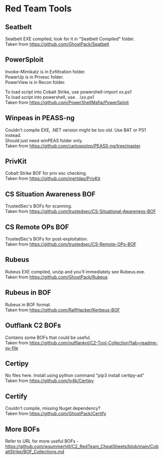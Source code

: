 # Red Team Tools

## Seatbelt
Seatbelt EXE compiled, look for it in "Seatbelt Compiled" folder.  
Taken from https://github.com/GhostPack/Seatbelt

## PowerSploit
Invoke-Mimikatz is in Exfiltration folder.  
PowerUp is in Privesc folder.  
PowerView is in Recon folder.  
  
To load script into Cobalt Strike, use powershell-import xx.ps1  
To load script into powershell, use . .\xx.ps1  
Taken from https://github.com/PowerShellMafia/PowerSploit

## Winpeas in PEASS-ng
Couldn't compile EXE, .NET version might be too old. Use BAT or PS1 instead.  
Should just need winPEAS folder only.  
Taken from https://github.com/carlospolop/PEASS-ng/tree/master

## PrivKit
Cobalt Strike BOF for priv esc checking.  
Taken from https://github.com/mertdas/PrivKit

## CS Situation Awareness BOF
TrustedSec's BOFs for scanning.  
Taken from https://github.com/trustedsec/CS-Situational-Awareness-BOF

## CS Remote OPs BOF
TrustedSec's BOFs for post-exploitation.  
Taken from https://github.com/trustedsec/CS-Remote-OPs-BOF

## Rubeus
Rubeus EXE compiled, unzip and you'll immediately see Rubeus.exe.  
Taken from https://github.com/GhostPack/Rubeus

## Rubeus in BOF
Rubeus in BOF format.  
Taken from https://github.com/RalfHacker/Kerbeus-BOF

## Outflank C2 BOFs
Contains some BOFs that could be useful.  
Taken from https://github.com/outflanknl/C2-Tool-Collection?tab=readme-ov-file

## Certipy
No files here. Install using python command "pip3 install certipy-ad"  
Taken from https://github.com/ly4k/Certipy

## Certify
Couldn't compile, missing Nuget dependency?  
Taken from https://github.com/GhostPack/Certify

## More BOFs
Refer to URL for more useful BOFs - https://github.com/wsummerhill/C2_RedTeam_CheatSheets/blob/main/CobaltStrike/BOF_Collections.md

